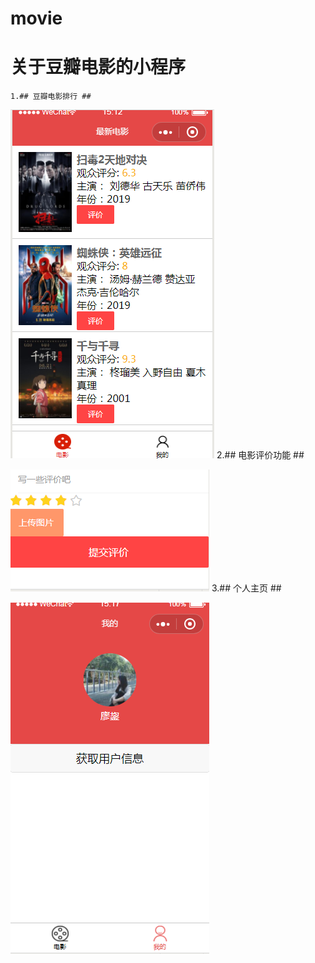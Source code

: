 # movie
# 关于豆瓣电影的小程序 #
    1.## 豆瓣电影排行 ##




![](https://github.com/jxfzcrxnmly/movie/blob/master/image/1.png)
    2.## 电影评价功能 ##

![](https://github.com/jxfzcrxnmly/movie/blob/master/image/2.png)
    3.## 个人主页 ##

![](https://github.com/jxfzcrxnmly/movie/blob/master/image/3.png)

